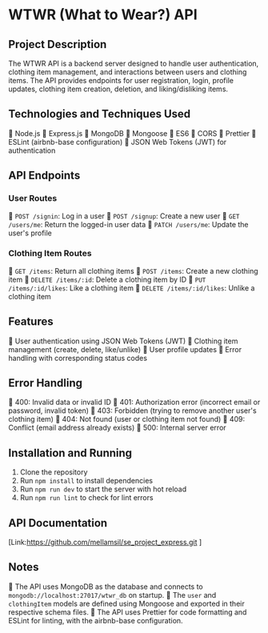 # WTWR (What to Wear?) API

## Project Description

The WTWR API is a backend server designed to handle user authentication, clothing item management, and interactions between users and clothing items. The API provides endpoints for user registration, login, profile updates, clothing item creation, deletion, and liking/disliking items.

## Technologies and Techniques Used

 Node.js
 Express.js
 MongoDB
 Mongoose
 ES6
 CORS
 Prettier
 ESLint (airbnb-base configuration)
 JSON Web Tokens (JWT) for authentication

## API Endpoints

### User Routes

 `POST /signin`: Log in a user
 `POST /signup`: Create a new user
 `GET /users/me`: Return the logged-in user data
 `PATCH /users/me`: Update the user's profile

### Clothing Item Routes

 `GET /items`: Return all clothing items
 `POST /items`: Create a new clothing item
 `DELETE /items/:id`: Delete a clothing item by ID
 `PUT /items/:id/likes`: Like a clothing item
 `DELETE /items/:id/likes`: Unlike a clothing item

## Features

 User authentication using JSON Web Tokens (JWT)
 Clothing item management (create, delete, like/unlike)
 User profile updates
 Error handling with corresponding status codes

## Error Handling

 400: Invalid data or invalid ID
 401: Authorization error (incorrect email or password, invalid token)
 403: Forbidden (trying to remove another user's clothing item)
 404: Not found (user or clothing item not found)
 409: Conflict (email address already exists)
 500: Internal server error

## Installation and Running

1. Clone the repository
2. Run `npm install` to install dependencies
3. Run `npm run dev` to start the server with hot reload
4. Run `npm run lint` to check for lint errors

## API Documentation

[Link:https://github.com/mellamsil/se_project_express.git ]

## Notes

 The API uses MongoDB as the database and connects to `mongodb://localhost:27017/wtwr_db` on startup.
 The `user` and `clothingItem` models are defined using Mongoose and exported in their respective schema files.
 The API uses Prettier for code formatting and ESLint for linting, with the airbnb-base configuration.
